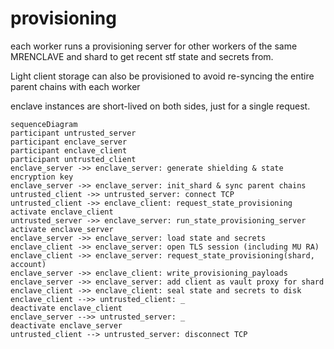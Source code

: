 # provisioning 

each worker runs a provisioning server for other workers of the same MRENCLAVE and shard to get recent stf state and secrets from.

Light client storage can also be provisioned to avoid re-syncing the entire parent chains with each worker

enclave instances are short-lived on both sides, just for a single request.

```mermaid
sequenceDiagram
participant untrusted_server
participant enclave_server
participant enclave_client
participant untrusted_client
enclave_server ->> enclave_server: generate shielding & state encryption key
enclave_server ->> enclave_server: init_shard & sync parent chains
untrusted_client ->> untrusted_server: connect TCP
untrusted_client ->> enclave_client: request_state_provisioning
activate enclave_client
untrusted_server ->> enclave_server: run_state_provisioning_server
activate enclave_server
enclave_server ->> enclave_server: load state and secrets 
enclave_client ->> enclave_server: open TLS session (including MU RA)
enclave_client ->> enclave_server: request_state_provisioning(shard, account)
enclave_server ->> enclave_client: write_provisioning_payloads
enclave_server ->> enclave_server: add client as vault proxy for shard
enclave_client ->> enclave_client: seal state and secrets to disk
enclave_client -->> untrusted_client: _
deactivate enclave_client
enclave_server -->> untrusted_server: _
deactivate enclave_server
untrusted_client --> untrusted_server: disconnect TCP
```
